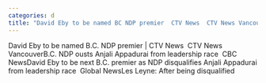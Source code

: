 ```yaml
---
categories: d
title: "David Eby to be named BC NDP premier  CTV News  CTV News Vancouver"
---
```

David Eby to be named B.C. NDP premier | CTV News&nbsp;&nbsp;CTV News VancouverB.C. NDP ousts Anjali Appadurai from leadership race&nbsp;&nbsp;CBC NewsDavid Eby to be next B.C. premier as NDP disqualifies Anjali Appadurai from leadership race&nbsp;&nbsp;Global NewsLes Leyne: After being disqualified